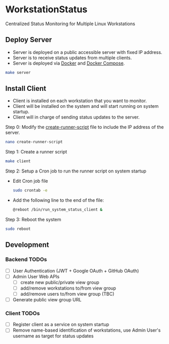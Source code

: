 # WorkstationStatus

Centralized Status Monitoring for Multiple Linux Workstations

## Deploy Server

-   Server is deployed on a public accessible server with fixed IP address.
-   Server is to receive status updates from multiple clients.
-   Server is deployed via [Docker](https://www.docker.com/) and [Docker Compose](https://docs.docker.com/compose/overview/).

```bash
make server
```

## Install Client

-   Client is installed on each workstation that you want to monitor.
-   Client will be installed on the system and will start running on system startup.
-   Client will in charge of sending status updates to the server.

Step 0: Modify the [create-runner-script](create-runner-script) file to include the IP address of the server.

```bash
nano create-runner-script
```

Step 1: Create a runner script

```bash
make client
```

Step 2: Setup a Cron job to run the runner script on system startup

-   Edit Cron job file

    ```bash
    sudo crontab -e
    ```

-   Add the following line to the end of the file:

    ```bash
    @reboot /bin/run_system_status_client &
    ```

Step 3: Reboot the system

```bash
sudo reboot
```

## Development

### Backend TODOs

-   [ ] User Authentication (JWT + Google OAuth + GitHub OAuth)
-   [ ] Admin User Web APIs
    -   [ ] create new public/private view group
    -   [ ] add/remove workstations to/from view group
    -   [ ] add/remove users to/from view group (TBC)
-   [ ] Generate public view group URL

### Client TODOs

-   [ ] Register client as a service on system startup
-   [ ] Remove name-based identification of workstations, use Admin User's username as target for status updates

